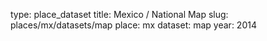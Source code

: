 type: place_dataset
title: Mexico / National Map
slug: places/mx/datasets/map
place: mx
dataset: map
year: 2014
